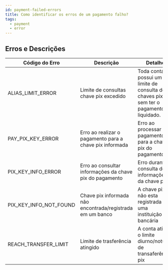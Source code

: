 ```yaml
---
id: payment-failed-errors
title: Como identificar os erros de um pagamento falho?
tags:
  - payment
  - error
---
```


## Erros e Descrições

| Código do Erro     | Descrição                                                 | Detalhe  |
|--------------------|-----------------------------------------------------------|----------|
| ALIAS_LIMIT_ERROR  | Limite de consultas chave pix excedido                    |  Toda conta possui um limite de consulta de chaves pix sem ter o pagamento liquidado. |
| PAY_PIX_KEY_ERROR            | Erro ao realizar o pagamento para a chave pix informada   | Erro ao processar o pagamento para a chave pix do pagamento |
| PIX_KEY_INFO_ERROR | Erro ao consultar informações da chave pix do pagamento   | Erro durante a consulta de informações da chave pix |
| PIX_KEY_INFO_NOT_FOUND         | Chave pix informada não encontrada/registrada em um banco | A chave pix não esta registrada em uma instituição bancária |
| REACH_TRANSFER_LIMIT    | Limite de trasferência atingido                           | A conta atingiu o limite diurno/noturno de transaferência pix |
